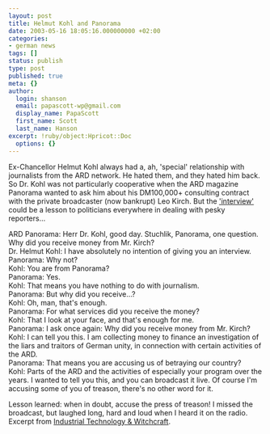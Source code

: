 ```yaml
---
layout: post
title: Helmut Kohl and Panorama
date: 2003-05-16 18:05:16.000000000 +02:00
categories:
- german news
tags: []
status: publish
type: post
published: true
meta: {}
author:
  login: shanson
  email: papascott-wp@gmail.com
  display_name: PapaScott
  first_name: Scott
  last_name: Hanson
excerpt: !ruby/object:Hpricot::Doc
  options: {}
---
```

<p>Ex-Chancellor Helmut Kohl always had a, ah, 'special' relationship with journalists from the ARD network. He hated them, and they hated him back. So Dr. Kohl was not particularly cooperative when the ARD magazine Panorama wanted to ask him about his DM100,000+ consulting contract with the private broadcaster (now bankrupt) Leo Kirch. But the <a href="http://www.ndrtv.de/panorama/20030515/kirch.html">'interview'</a> could be a lesson to politicians everywhere in dealing with pesky reporters...</p>
<p>ARD Panorama: Herr Dr. Kohl, good day. Stuchlik, Panorama, one question. Why did you receive money from Mr. Kirch?<br />
Dr. Helmut Kohl: I have absolutely no intention of giving you an interview.<br />
Panorama: Why not?<br />
Kohl: You are from Panorama?<br />
Panorama: Yes.<br />
Kohl: That means you have nothing to do with journalism.<br />
Panorama: But why did you receive...?<br />
Kohl: Oh, man, that's enough.<br />
Panorama: For what services did you receive the money?<br />
Kohl: That I look at your face, and that's enough for me.<br />
Panorama: I ask once again: Why did you receive money from Mr. Kirch?<br />
Kohl: I can tell you this. I am collecting money to finance an investigation of the liars and traitors of German unity, in connection with certain activities of the ARD.<br />
Panorama: That means you are accusing us of betraying our country?<br />
Kohl: Parts of the ARD and the activities of especially your program over the years. I wanted to tell you this, and you can broadcast it live. Of course I'm accusing some of you of treason, there's no other word for it.</p>
<p>Lesson learned: when in doubt, accuse the press of treason! I missed the broadcast, but laughed long, hard and loud when I heard it on the radio. Excerpt from <a title="Industrial Technology & Witchcraft - das Weblog von TextLab" href="http://www.industrial-technology-and-witchcraft.de/index.php?id=P2066">Industrial Technology & Witchcraft</a>.</p>

